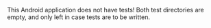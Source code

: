 This Android application does not have tests! Both test directories are empty, and only left in case tests are to be written.
